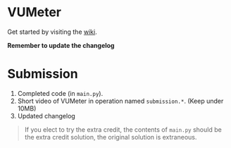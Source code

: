 # VUMeter

Get started by visiting the [wiki](https://github.com/ECE-196/VUMeter/wiki).

**Remember to update the changelog**

# Submission

1. Completed code (in `main.py`).
1. Short video of VUMeter in operation named `submission.*`. (Keep under 10MB)
1. Updated changelog

> If you elect to try the extra credit, the contents of `main.py` should be the extra credit solution, the original solution is extraneous.
